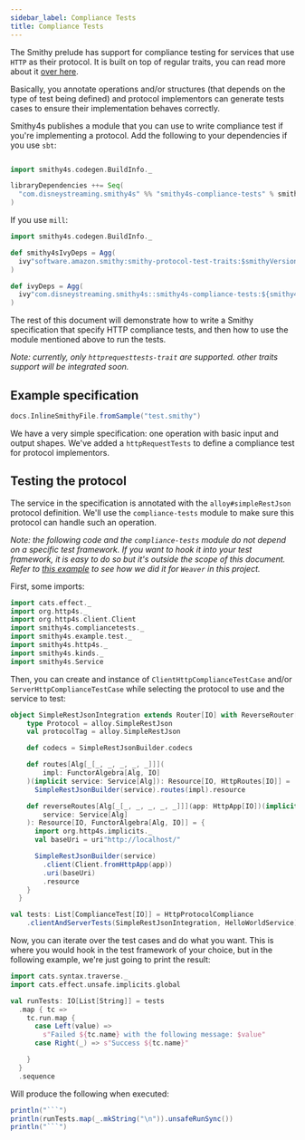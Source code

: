 ```yaml
---
sidebar_label: Compliance Tests
title: Compliance Tests
---
```


The Smithy prelude has support for compliance testing for services that use `HTTP` as their protocol. It is built on top of regular traits, you can read more about it [over here](https://awslabs.github.io/smithy/2.0/additional-specs/http-protocol-compliance-tests.html).

Basically, you annotate operations and/or structures (that depends on the type of test being defined) and protocol implementors can generate tests cases to ensure their implementation behaves correctly.

Smithy4s publishes a module that you can use to write compliance test if you're implementing a protocol. Add the following to your dependencies if you use `sbt`:

```scala

import smithy4s.codegen.BuildInfo._

libraryDependencies ++= Seq(
  "com.disneystreaming.smithy4s" %% "smithy4s-compliance-tests" % smithy4sVersion.value
)
```

If you use `mill`:

```scala
import smithy4s.codegen.BuildInfo._

def smithy4sIvyDeps = Agg(
  ivy"software.amazon.smithy:smithy-protocol-test-traits:$smithyVersion"
)

def ivyDeps = Agg(
  ivy"com.disneystreaming.smithy4s::smithy4s-compliance-tests:${smithy4sVersion()}"
)
```

The rest of this document will demonstrate how to write a Smithy specification that specify HTTP compliance tests, and then how to use the module mentioned above to run the tests.

_Note: currently, only `httprequesttests-trait` are supported. other traits support will be integrated soon._

## Example specification

```scala mdoc:passthrough
docs.InlineSmithyFile.fromSample("test.smithy")
```

We have a very simple specification: one operation with basic input and output shapes. We've added a `httpRequestTests` to define a compliance test for protocol implementors.

## Testing the protocol

The service in the specification is annotated with the `alloy#simpleRestJson` protocol definition. We'll use the `compliance-tests` module to make sure this protocol can handle such an operation.

_Note: the following code and the `compliance-tests` module do not depend on a specific test framework. If you want to hook it into your test framework, it is easy to do so but it's outside the scope of this document. Refer to [this example](https://github.com/disneystreaming/smithy4s/blob/main/modules/compliance-tests/test/src/smithy4s/compliancetests/WeaverComplianceTest.scala) to see how we did it for `Weaver` in this project._

First, some imports:

```scala mdoc:silent
import cats.effect._
import org.http4s._
import org.http4s.client.Client
import smithy4s.compliancetests._
import smithy4s.example.test._
import smithy4s.http4s._
import smithy4s.kinds._
import smithy4s.Service
```

Then, you can create and instance of `ClientHttpComplianceTestCase` and/or `ServerHttpComplianceTestCase` while selecting the protocol to use and the service to test:

```scala mdoc:silent
object SimpleRestJsonIntegration extends Router[IO] with ReverseRouter[IO] {
    type Protocol = alloy.SimpleRestJson
    val protocolTag = alloy.SimpleRestJson

    def codecs = SimpleRestJsonBuilder.codecs

    def routes[Alg[_[_, _, _, _, _]]](
        impl: FunctorAlgebra[Alg, IO]
    )(implicit service: Service[Alg]): Resource[IO, HttpRoutes[IO]] =
      SimpleRestJsonBuilder(service).routes(impl).resource

    def reverseRoutes[Alg[_[_, _, _, _, _]]](app: HttpApp[IO])(implicit
        service: Service[Alg]
    ): Resource[IO, FunctorAlgebra[Alg, IO]] = {
      import org.http4s.implicits._
      val baseUri = uri"http://localhost/"

      SimpleRestJsonBuilder(service)
        .client(Client.fromHttpApp(app))
        .uri(baseUri)
        .resource
    }
  }

val tests: List[ComplianceTest[IO]] = HttpProtocolCompliance
    .clientAndServerTests(SimpleRestJsonIntegration, HelloWorldService)
```

Now, you can iterate over the test cases and do what you want. This is where you would hook in the test framework of your choice, but in the following example, we're just going to print the result:

```scala mdoc:silent
import cats.syntax.traverse._
import cats.effect.unsafe.implicits.global

val runTests: IO[List[String]] = tests
  .map { tc =>
    tc.run.map {
      case Left(value) =>
        s"Failed ${tc.name} with the following message: $value"
      case Right(_) => s"Success ${tc.name}"

    }
  }
  .sequence
```

Will produce the following when executed:

```scala mdoc:passthrough
println("```")
println(runTests.map(_.mkString("\n")).unsafeRunSync())
println("```")
```
